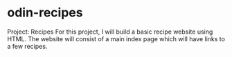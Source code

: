 # odin-recipes

Project: Recipes
For this project, I will build a basic recipe website using HTML. The website will consist of a main index page which will have links to a few recipes.
